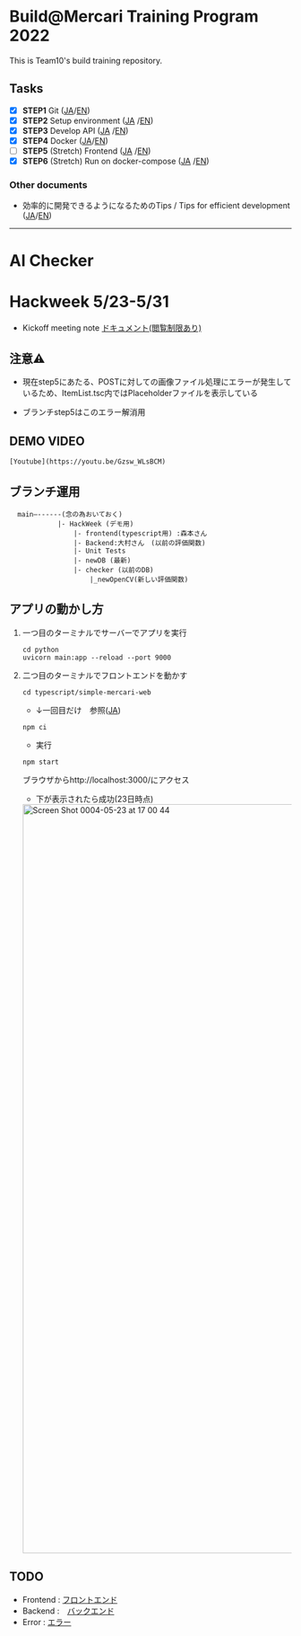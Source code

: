 # Build@Mercari Training Program 2022

This is Team10's build training repository.


## Tasks

- [x] **STEP1** Git ([JA](document/step1.ja.md)/[EN](document/step1.en.md))
- [x] **STEP2** Setup environment ([JA](document/step2.ja.md)
  /[EN](document/step2.en.md))
- [x] **STEP3** Develop API ([JA](document/step3.ja.md)
  /[EN](document/step3.en.md))
- [x] **STEP4** Docker ([JA](document/step4.ja.md)/[EN](document/step4.en.md))
- [ ] **STEP5** (Stretch) Frontend ([JA](document/step5.ja.md)
  /[EN](document/step5.en.md))
- [x] **STEP6** (Stretch)  Run on docker-compose ([JA](document/step6.ja.md)
  /[EN](document/step6.en.md))

### Other documents

- 効率的に開発できるようになるためのTips / Tips for efficient development ([JA](document/tips.ja.md)/[EN](document/tips.en.md))
	
--- 
# AI Checker

# Hackweek 5/23-5/31
  
- Kickoff meeting note [ドキュメント(閲覧制限あり)](https://docs.google.com/document/d/12-YTNs6I2TAsNm49sLjNW2BjZ1_bQp2jSE6_KqkZD_Y/edit?userstoinvite=tkat0@mercari.com#)
  
## 注意⚠️
  
- 現在step5にあたる、POSTに対しての画像ファイル処理にエラーが発生しているため、ItemList.tsc内ではPlaceholderファイルを表示している
  	
- ブランチstep5はこのエラー解消用
	
## DEMO VIDEO
	[Youtube](https://youtu.be/Gzsw_WLsBCM)
  
## ブランチ運用


	  main—------(念の為おいておく)
				|- HackWeek (デモ用)
					|- frontend(typescript用) :森本さん
					|- Backend:大村さん　(以前の評価関数)
					|- Unit Tests
					|- newDB (最新)
					|- checker (以前のDB)
						|_newOpenCV(新しい評価関数)
	
	
	
## アプリの動かし方
	
1. 一つ目のターミナルでサーバーでアプリを実行
	
	```
	cd python
	uvicorn main:app --reload --port 9000
	```
	
2. 二つ目のターミナルでフロントエンドを動かす
	
	```
	cd typescript/simple-mercari-web
	```
	
	* ↓一回目だけ　参照([JA](document/step5.ja.md))
	
	```
	npm ci 
	```
	
	* 実行
	```
	npm start
	```
	
	ブラウザからhttp://localhost:3000/にアクセス
	

	* 下が表示されたら成功(23日時点)
	
	<img width="1334" alt="Screen Shot 0004-05-23 at 17 00 44" src="https://user-images.githubusercontent.com/30760730/169860383-c2940bc9-a7b1-4fc2-8354-8ab2048249ba.png">

	
## TODO
  - Frontend : [フロントエンド](hackweek-document/frontend.md)
  - Backend :　[バックエンド](hackweek-document/backend.md)
  - Error : [エラー](hackweek-document/error.md)
  

  

